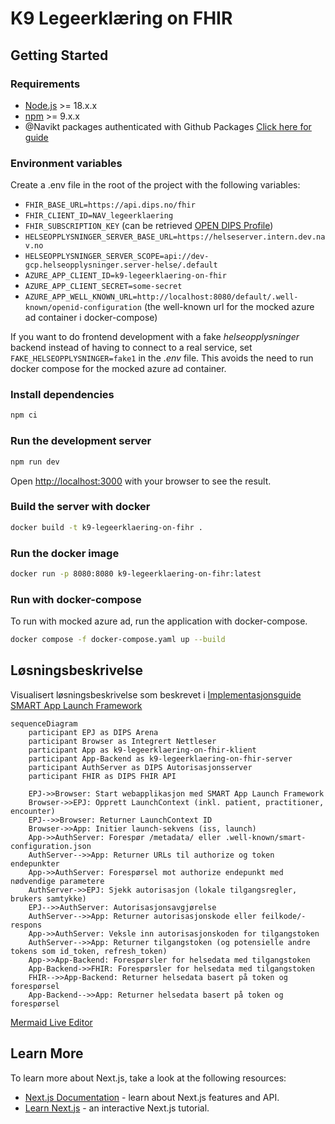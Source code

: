 # K9 Legeerklæring on FHIR

## Getting Started

### Requirements

- [Node.js](https://nodejs.org/en/) >= 18.x.x
- [npm](https://www.npmjs.com/) >= 9.x.x
- @Navikt packages authenticated with Github
  Packages [Click here for guide](https://github.com/navikt/frontend#installere-pakker-lokalt)

### Environment variables

Create a .env file in the root of the project with the following variables:

- `FHIR_BASE_URL=https://api.dips.no/fhir`
- `FHIR_CLIENT_ID=NAV_legeerklaering`
- `FHIR_SUBSCRIPTION_KEY` (can be retrieved [OPEN DIPS Profile](https://open.dips.no/profile))
- `HELSEOPPLYSNINGER_SERVER_BASE_URL=https://helseserver.intern.dev.nav.no`
- `HELSEOPPLYSNINGER_SERVER_SCOPE=api://dev-gcp.helseopplysninger.server-helse/.default`
- `AZURE_APP_CLIENT_ID=k9-legeerklaering-on-fhir`
- `AZURE_APP_CLIENT_SECRET=some-secret`
- `AZURE_APP_WELL_KNOWN_URL=http://localhost:8080/default/.well-known/openid-configuration` (the well-known url for the mocked azure ad container i docker-compose)

If you want to do frontend development with a fake _helseopplysninger_ backend instead of having to connect to a real service,
set `FAKE_HELSEOPPLYSNINGER=fake1` in the _.env_ file. This avoids the need to run docker compose for the mocked azure ad container.
### Install dependencies

```bash
npm ci
 ```

### Run the development server

```bash
npm run dev
```

Open [http://localhost:3000](http://localhost:3000) with your browser to see the result.

### Build the server with docker

```bash
docker build -t k9-legeerklaering-on-fihr .
```

### Run the docker image

```bash
docker run -p 8080:8080 k9-legeerklaering-on-fihr:latest
```

### Run with docker-compose

To run with mocked azure ad, run the application with docker-compose.

```bash
docker compose -f docker-compose.yaml up --build
```

## Løsningsbeskrivelse

Visualisert løsningsbeskrivelse som beskrevet
i [Implementasjonsguide SMART App Launch Framework](https://helsenorge.atlassian.net/wiki/spaces/HELSENORGE/pages/67469415/Implementasjonsguide+SMART+App+Launch+Framework)

```mermaid
sequenceDiagram
    participant EPJ as DIPS Arena
    participant Browser as Integrert Nettleser
    participant App as k9-legeerklaering-on-fhir-klient
    participant App-Backend as k9-legeerklaering-on-fhir-server
    participant AuthServer as DIPS Autorisasjonsserver
    participant FHIR as DIPS FHIR API

    EPJ->>Browser: Start webapplikasjon med SMART App Launch Framework
    Browser->>EPJ: Opprett LaunchContext (inkl. patient, practitioner, encounter)
    EPJ-->>Browser: Returner LaunchContext ID
    Browser->>App: Initier launch-sekvens (iss, launch)
    App->>AuthServer: Forespør /metadata/ eller .well-known/smart-configuration.json
    AuthServer-->>App: Returner URLs til authorize og token endepunkter
    App->>AuthServer: Forespørsel mot authorize endepunkt med nødvendige parametere
    AuthServer->>EPJ: Sjekk autorisasjon (lokale tilgangsregler, brukers samtykke)
    EPJ-->>AuthServer: Autorisasjonsavgjørelse
    AuthServer-->>App: Returner autorisasjonskode eller feilkode/-respons
    App->>AuthServer: Veksle inn autorisasjonskoden for tilgangstoken
    AuthServer-->>App: Returner tilgangstoken (og potensielle andre tokens som id_token, refresh_token)
    App->>App-Backend: Forespørsler for helsedata med tilgangstoken
    App-Backend->>FHIR: Forespørsler for helsedata med tilgangstoken
    FHIR-->>App-Backend: Returner helsedata basert på token og forespørsel
    App-Backend-->>App: Returner helsedata basert på token og forespørsel
```

[Mermaid Live Editor](https://mermaid.live/edit#pako:eNqdVclu2zAU_BWCpxSQvNTxpkMAp0lQF2kb2G0PhYGCkZ5lmhSpklScBfmc_kPu-bE-yvIWZynqi0163nDezBN1R2OdAI2ohd8FqBhOOEsNyyaK4CdnxvGY50w5cnrxiTBLToYXYzIwoNg-5NjohQXjYUPlIDVgHPkCzknA7X38IM89VvRDCSmAEZKB4SoNtQqnM25CITko92xheMxiASp5nQCPvXr25MLNxuV_m54Kpw23zM61si_VnX0cjtYV5WJwMZyoJRAdCo-OKhMiMnZYSBZwyfJcclESkwwSMv48GH0rmz9nhYpn5AwNh4U2YslTMSAXMkbka54b9LACf9Do7LUjB1wJWUNxzlsUkNyw2HHHtQITEExSFwg07zbStrWNwBUGkU9IhydPFaDKCMNEYgTLEoymiitQFiVYG1Sb1Tk-GCxauxuRM23A5o8PhtQzcCxhjtUJSIl0tQV-h0LpharbDM0KY62mPC0M833U5lZXzm4Iw5WmdQffR-eWOC4JQxAmeAtEp8RpHA60IYG8UMKtsnxFnwVJMu22aNbVZWrq8SHBthOegh8JTAxZYU9fFdp4DkJ4rvVMkQOpBZPgtaZMpdZAKn1Wl6YQYCyxLHM3QsBuZNtad0aUXaVzlA3SwtsmbQuxAp_4KoIpcOmX9dC7gP-9ZNMPEBa1c6X2uRSZarNuq3T-bUU7cHKAkeXa4VRxL4wwlRhYhojG6Izw5Fe5CoiBKWqdLZe7Y7e5FbZzLftEgTNvlZ-_Ms7n5G7qkc0_3f9F4wvDp3LWfW_KL5n192P--KeaVvRgujWN-6L2TPx3MhrQDEzGeIJ3_Z2nnlA3gwwmNMKfCUxZId2ETtQ9Qn3E4xsV08iZAgJa5HjI6tVAoynDY1e7pwnHeVhv4jX5U-tsVYlLGt3RaxqFzU6v1u51Ou1uo9dt9ZvNgN7Q6H2zVWsfNg77nUav12w27wN6W9Y3ar1Oq99tHLZ77Ua33er2AgrlWZ-Xb6zyxXX_F28xX-U)

## Learn More

To learn more about Next.js, take a look at the following resources:

- [Next.js Documentation](https://nextjs.org/docs) - learn about Next.js features and API.
- [Learn Next.js](https://nextjs.org/learn) - an interactive Next.js tutorial.
